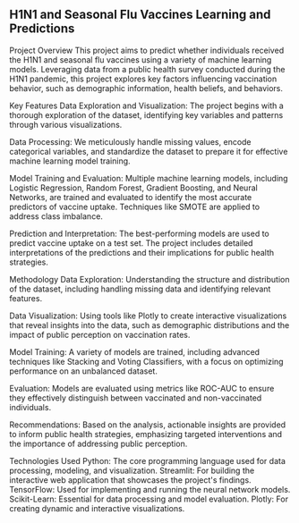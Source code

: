## H1N1 and Seasonal Flu Vaccines Learning and Predictions

Project Overview
This project aims to predict whether individuals received the H1N1 and seasonal flu vaccines using a variety of machine learning models. Leveraging data from a public health survey conducted during the H1N1 pandemic, this project explores key factors influencing vaccination behavior, such as demographic information, health beliefs, and behaviors.

Key Features
Data Exploration and Visualization: The project begins with a thorough exploration of the dataset, identifying key variables and patterns through various visualizations.

Data Processing: We meticulously handle missing values, encode categorical variables, and standardize the dataset to prepare it for effective machine learning model training.

Model Training and Evaluation: Multiple machine learning models, including Logistic Regression, Random Forest, Gradient Boosting, and Neural Networks, are trained and evaluated to identify the most accurate predictors of vaccine uptake. Techniques like SMOTE are applied to address class imbalance.

Prediction and Interpretation: The best-performing models are used to predict vaccine uptake on a test set. The project includes detailed interpretations of the predictions and their implications for public health strategies.

Methodology
Data Exploration: Understanding the structure and distribution of the dataset, including handling missing data and identifying relevant features.

Data Visualization: Using tools like Plotly to create interactive visualizations that reveal insights into the data, such as demographic distributions and the impact of public perception on vaccination rates.

Model Training: A variety of models are trained, including advanced techniques like Stacking and Voting Classifiers, with a focus on optimizing performance on an unbalanced dataset.

Evaluation: Models are evaluated using metrics like ROC-AUC to ensure they effectively distinguish between vaccinated and non-vaccinated individuals.

Recommendations: Based on the analysis, actionable insights are provided to inform public health strategies, emphasizing targeted interventions and the importance of addressing public perception.

Technologies Used
Python: The core programming language used for data processing, modeling, and visualization.
Streamlit: For building the interactive web application that showcases the project's findings.
TensorFlow: Used for implementing and running the neural network models.
Scikit-Learn: Essential for data processing and model evaluation.
Plotly: For creating dynamic and interactive visualizations.
